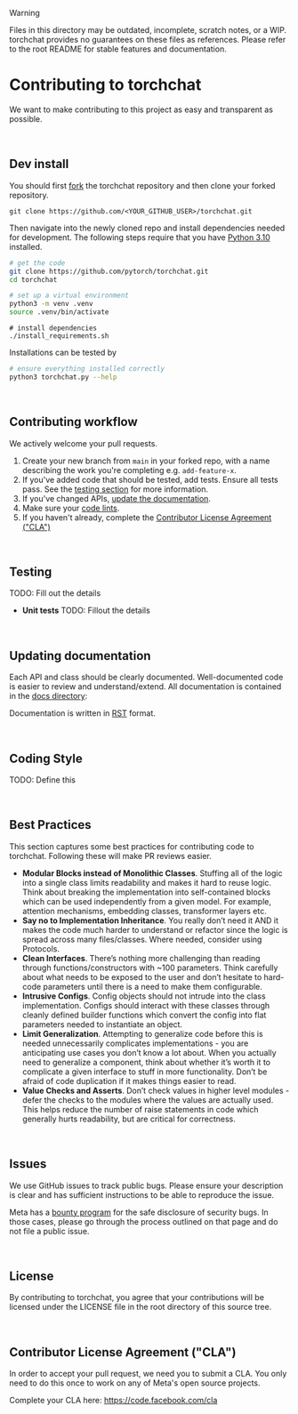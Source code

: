> [!WARNING]
> Files in this directory may be outdated, incomplete, scratch notes, or a WIP. torchchat provides no guarantees on these files as references. Please refer to the root README for stable features and documentation.


# Contributing to torchchat
We want to make contributing to this project as easy and transparent as possible.

&nbsp;

## Dev install
You should first [fork](https://docs.github.com/en/pull-requests/collaborating-with-pull-requests/working-with-forks/fork-a-repo) the torchchat repository
and then clone your forked repository.

```git clone https://github.com/<YOUR_GITHUB_USER>/torchchat.git```

Then navigate into the newly cloned repo and install dependencies needed for development.
The following steps require that you have [Python 3.10](https://www.python.org/downloads/release/python-3100/) installed.

[skip default]: begin
```bash
# get the code
git clone https://github.com/pytorch/torchchat.git
cd torchchat

# set up a virtual environment
python3 -m venv .venv
source .venv/bin/activate
```
[skip default]: end
```
# install dependencies
./install_requirements.sh
```

Installations can be tested by

```bash
# ensure everything installed correctly
python3 torchchat.py --help
```

&nbsp;

## Contributing workflow
We actively welcome your pull requests.

1. Create your new branch from `main` in your forked repo, with a name describing the work you're completing e.g. `add-feature-x`.
2. If you've added code that should be tested, add tests. Ensure all tests pass. See the [testing section](#testing) for more information.
3. If you've changed APIs, [update the documentation](#updating-documentation).
4. Make sure your [code lints](#coding-style).
5. If you haven't already, complete the [Contributor License Agreement ("CLA")](#contributor-license-agreement-cla)

&nbsp;

## Testing
TODO: Fill out the details

- **Unit tests**
TODO: Fillout the details

&nbsp;

## Updating documentation
Each API and class should be clearly documented. Well-documented code is easier to review and understand/extend. All documentation is contained in the [docs directory](docs/):


Documentation is written in [RST](https://www.sphinx-doc.org/en/master/usage/restructuredtext/basics.html) format.


&nbsp;

## Coding Style
TODO: Define this

&nbsp;

## Best Practices

This section captures some best practices for contributing code to torchchat. Following these will make PR reviews easier.

- **Modular Blocks instead of Monolithic Classes**. Stuffing all of the logic into a single class limits readability and makes it hard to reuse logic. Think about breaking the implementation into self-contained blocks which can be used independently from a given model. For example, attention mechanisms, embedding classes, transformer layers etc.
- **Say no to Implementation Inheritance**. You really don’t need it AND it makes the code much harder to understand or refactor since the logic is spread across many files/classes. Where needed, consider using Protocols.
- **Clean Interfaces**. There’s nothing more challenging than reading through functions/constructors with ~100 parameters. Think carefully about what needs to be exposed to the user and don’t hesitate to hard-code parameters until there is a need to make them configurable.
- **Intrusive Configs**. Config objects should not intrude into the class implementation. Configs should interact with these classes through cleanly defined builder functions which convert the config into flat parameters needed to instantiate an object.
- **Limit Generalization**. Attempting to generalize code before this is needed unnecessarily complicates implementations - you are anticipating use cases you don’t know a lot about. When you actually need to generalize a component, think about whether it’s worth it to complicate a given interface to stuff in more functionality. Don’t be afraid of code duplication if it makes things easier to read.
- **Value Checks and Asserts**. Don’t check values in higher level modules - defer the checks to the modules where the values are actually used. This helps reduce the number of raise statements in code which generally hurts readability, but are critical for correctness.

&nbsp;

## Issues
We use GitHub issues to track public bugs. Please ensure your description is clear and has sufficient instructions to be able to reproduce the issue.

Meta has a [bounty program](https://www.facebook.com/whitehat/) for the safe disclosure of security bugs. In those cases, please go through the process outlined on that page and do not file a public issue.

&nbsp;

## License
By contributing to torchchat, you agree that your contributions will be licensed under the LICENSE file in the root directory of this source tree.

&nbsp;

## Contributor License Agreement ("CLA")
In order to accept your pull request, we need you to submit a CLA. You only need to do this once to work on any of Meta's open source projects.

Complete your CLA here: <https://code.facebook.com/cla>

&nbsp;
